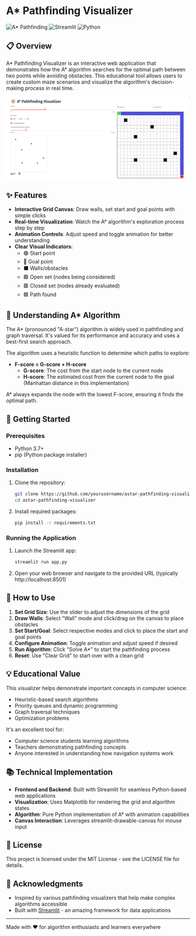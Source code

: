 # A* Pathfinding Visualizer

![A* Pathfinding](https://img.shields.io/badge/Algorithm-A*%20Pathfinding-brightgreen)
![Streamlit](https://img.shields.io/badge/Framework-Streamlit-ff4b4b)
![Python](https://img.shields.io/badge/Language-Python-blue)

## 📋 Overview

A* Pathfinding Visualizer is an interactive web application that demonstrates how the A* algorithm searches for the optimal path between two points while avoiding obstacles. This educational tool allows users to create custom maze scenarios and visualize the algorithm's decision-making process in real time.

![alt text](image.png)

## ✨ Features

- **Interactive Grid Canvas**: Draw walls, set start and goal points with simple clicks
- **Real-time Visualization**: Watch the A* algorithm's exploration process step by step
- **Animation Controls**: Adjust speed and toggle animation for better understanding
- **Clear Visual Indicators**:
  - 🟢 Start point
  - 🔴 Goal point
  - ⬛ Walls/obstacles
  - 🟩 Open set (nodes being considered)
  - 🟥 Closed set (nodes already evaluated)
  - 🟦 Path found

## 🧠 Understanding A* Algorithm

The A* (pronounced "A-star") algorithm is widely used in pathfinding and graph traversal. It's valued for its performance and accuracy and uses a best-first search approach.

The algorithm uses a heuristic function to determine which paths to explore:

- **F-score = G-score + H-score**
  - **G-score**: The cost from the start node to the current node
  - **H-score**: The estimated cost from the current node to the goal (Manhattan distance in this implementation)

A* always expands the node with the lowest F-score, ensuring it finds the optimal path.

## 🚀 Getting Started

### Prerequisites

- Python 3.7+
- pip (Python package installer)

### Installation

1. Clone the repository:
   ```bash
   git clone https://github.com/yourusername/astar-pathfinding-visualizer.git
   cd astar-pathfinding-visualizer
   ```

2. Install required packages:
   ```bash
   pip install -r requirements.txt
   ```

### Running the Application

1. Launch the Streamlit app:
   ```bash
   streamlit run app.py
   ```

2. Open your web browser and navigate to the provided URL (typically http://localhost:8501)

## 📝 How to Use

1. **Set Grid Size**: Use the slider to adjust the dimensions of the grid
2. **Draw Walls**: Select "Wall" mode and click/drag on the canvas to place obstacles
3. **Set Start/Goal**: Select respective modes and click to place the start and goal points
4. **Configure Animation**: Toggle animation and adjust speed if desired
5. **Run Algorithm**: Click "Solve A*" to start the pathfinding process
6. **Reset**: Use "Clear Grid" to start over with a clean grid

## 💡 Educational Value

This visualizer helps demonstrate important concepts in computer science:
- Heuristic-based search algorithms
- Priority queues and dynamic programming
- Graph traversal techniques
- Optimization problems

It's an excellent tool for:
- Computer science students learning algorithms
- Teachers demonstrating pathfinding concepts
- Anyone interested in understanding how navigation systems work

## 📚 Technical Implementation

- **Frontend and Backend**: Built with Streamlit for seamless Python-based web applications
- **Visualization**: Uses Matplotlib for rendering the grid and algorithm states
- **Algorithm**: Pure Python implementation of A* with animation capabilities
- **Canvas Interaction**: Leverages streamlit-drawable-canvas for mouse input

## 📄 License

This project is licensed under the MIT License - see the LICENSE file for details.

## 🙏 Acknowledgments

- Inspired by various pathfinding visualizers that help make complex algorithms accessible
- Built with [Streamlit](https://streamlit.io/) - an amazing framework for data applications

---

Made with ❤️ for algorithm enthusiasts and learners everywhere
